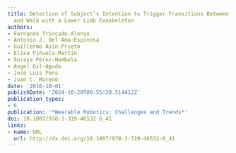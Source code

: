 ```yaml
---
title: Detection of Subject’s Intention to Trigger Transitions Between Sit, Stand
  and Walk with a Lower Limb Exoskeleton
authors:
- Fernando Trincado-Alonso
- Antonio J. del Ama-Espinosa
- Guillermo Asín-Prieto
- Elisa Piñuela-Martín
- Soraya Pérez-Nombela
- Ángel Gil-Agudo
- José Luis Pons
- Juan C. Moreno
date: '2016-10-01'
publishDate: '2024-10-20T09:55:20.514412Z'
publication_types:
- 6
publication: '*Wearable Robotics: Challenges and Trends*'
doi: 10.1007/978-3-319-46532-6_41
links:
- name: URL
  url: http://dx.doi.org/10.1007/978-3-319-46532-6_41
---
```

